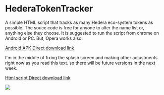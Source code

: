 # HederaTokenTracker

A simple HTML script that tracks as many Hedera eco-system tokens as possible.
The souce code is free for anyone to alter the name list or, anything else they choose.
It is suggested to run the script from chrome on Android or PC. But, Opera works also.


 <a href="https://cdn.fbsbx.com/v/t59.2708-21/347637837_790790795769589_8793115673608223710_n.apk/Hedera-Token-Tracker_1_1.0.apk?_nc_cat=103&ccb=1-7&_nc_sid=0cab14&_nc_ohc=69abP_o-8V4AX-O8xjO&_nc_ht=cdn.fbsbx.com&oh=03_AdSvV_7IngcUluWXnGNdm2-kk1ku0HPMRNuhPPDrbTtwoA&oe=6466ACB5&dl=1">Android APK Direct download link</a>
 
 I'm in the middle of fixing the splash screen and making other adjustments right now as you read this text. so there will be future versions in the next week.

 <a href="https://cdn.fbsbx.com/v/t59.2708-21/347723028_797425851733988_8880838240823622769_n.html/Hedera-token-tracker-MOBILE-UPDATED.html?_nc_cat=105&ccb=1-7&_nc_sid=0cab14&_nc_ohc=b1TKk9cEALkAX-O8X5u&_nc_oc=AQnRrJXiQNFS26uAZJ5cFGRotOpVXQa1qtEZApwFDMEGpvaWaeZp4Ft0U9x-dSYSZApCCNI0nBUhPy7f_-od9ZSy&_nc_ht=cdn.fbsbx.com&oh=03_AdS3mFU0IXK_4VeQEJrr5_REXJ4uJcvi-AZ-LweT2OEWtQ&oe=6466BE56&dl=1">Html script Direct download link</a>

<image src="https://scontent-ord5-1.xx.fbcdn.net/v/t1.15752-9/345732685_740191947884796_9094278643607692834_n.jpg?_nc_cat=106&ccb=1-7&_nc_sid=ae9488&_nc_ohc=Nf-W8g79i8cAX_9EK5d&_nc_ht=scontent-ord5-1.xx&oh=03_AdRnDsOtoaRSYRzx3AGcWxz_zt-4fPAe_MlhRS12BYpeiQ&oe=648CB2E5" >
